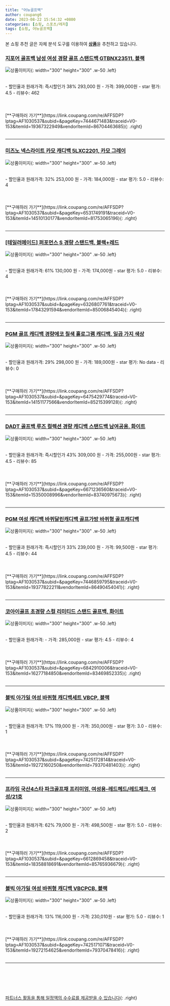 ```yaml
---
title: "어뉴골프백"
author: coupang6
date: 2023-08-22 15:54:32 +0800
categories: [쇼핑, 스포츠/레저]
tags: [쇼핑, 어뉴골프백]
---
```


본 쇼핑 추천 글은 자체 분석 도구를 이용하여 [**상품**](https://link.coupang.com/a/bao1ui)을 추천하고 있습니다.

### [지포어 골프백 남성 여성 경량 골프 스탠드백 GTBNX23511, 블랙](https://link.coupang.com/re/AFFSDP?lptag=AF1030537&subid=&pageKey=7444671483&traceid=V0-153&itemId=19367322949&vendorItemId=86704463685)

![상품이미지](https://thumbnail7.coupangcdn.com/thumbnails/remote/230x230ex/image/vendor_inventory/f1fb/a3958fe7d26091ce916180122d8984a07519c401e4b84ddc0c4990e37d3a.jpg){: width="300" height="300" .w-50 .left}


<br>
- 할인율과 원래가격: 즉시할인가 38%  293,000   원
- 가격: 399,000원
- star 평가: 4.5
- 리뷰수: 462
<br>
<br>
<br>
<br>
[**구매하러 가기**](https://link.coupang.com/re/AFFSDP?lptag=AF1030537&subid=&pageKey=7444671483&traceid=V0-153&itemId=19367322949&vendorItemId=86704463685){: .right}
<br>
<br>

---

### [미즈노 넥스라이트 카모 캐디백 5LXC2201, 카모 그레이](https://link.coupang.com/re/AFFSDP?lptag=AF1030537&subid=&pageKey=6531749191&traceid=V0-153&itemId=14510130177&vendorItemId=81753065196)

![상품이미지](https://thumbnail7.coupangcdn.com/thumbnails/remote/230x230ex/image/retail/images/1153121316717973-bf52565f-6cde-43ff-835b-18e1ba22e2c9.jpg){: width="300" height="300" .w-50 .left}


<br>
- 할인율과 원래가격: 32%  253,000   원
- 가격: 184,000원
- star 평가: 5.0
- 리뷰수: 4
<br>
<br>
<br>
<br>
[**구매하러 가기**](https://link.coupang.com/re/AFFSDP?lptag=AF1030537&subid=&pageKey=6531749191&traceid=V0-153&itemId=14510130177&vendorItemId=81753065196){: .right}
<br>
<br>

---

### [[테일러메이드] 퍼포먼스 S 경량 스탠드백, 블랙+레드](https://link.coupang.com/re/AFFSDP?lptag=AF1030537&subid=&pageKey=6326807761&traceid=V0-153&itemId=17843291594&vendorItemId=85006845404)

![상품이미지](https://thumbnail6.coupangcdn.com/thumbnails/remote/230x230ex/image/vendor_inventory/188d/e9713dc45ffa803b5233dc9bbe99b75e5a5d93d3dca03e8b4e254a61b19e.jpg){: width="300" height="300" .w-50 .left}


<br>
- 할인율과 원래가격: 61%  130,000   원
- 가격: 174,000원
- star 평가: 5.0
- 리뷰수: 4
<br>
<br>
<br>
<br>
[**구매하러 가기**](https://link.coupang.com/re/AFFSDP?lptag=AF1030537&subid=&pageKey=6326807761&traceid=V0-153&itemId=17843291594&vendorItemId=85006845404){: .right}
<br>
<br>

---

### [PGM 골프 캐디백 경량에코 칠색 홀로그램 캐디백, 일곱 가지 색상](https://link.coupang.com/re/AFFSDP?lptag=AF1030537&subid=&pageKey=6475429774&traceid=V0-153&itemId=14151177566&vendorItemId=85215399128)

![상품이미지](https://thumbnail8.coupangcdn.com/thumbnails/remote/230x230ex/image/vendor_inventory/89b4/7c6d721b58e7e6685caa1b28be7eee511028c416131f30ef76185a1ea80b.jpg){: width="300" height="300" .w-50 .left}


<br>
- 할인율과 원래가격: 29%  298,000   원
- 가격: 189,000원
- star 평가: No data
- 리뷰수: 0
<br>
<br>
<br>
<br>
[**구매하러 가기**](https://link.coupang.com/re/AFFSDP?lptag=AF1030537&subid=&pageKey=6475429774&traceid=V0-153&itemId=14151177566&vendorItemId=85215399128){: .right}
<br>
<br>

---

### [DADT 골프백 루즈 컬렉션 경량 캐디백 스탠드백 남여공용, 화이트](https://link.coupang.com/re/AFFSDP?lptag=AF1030537&subid=&pageKey=6671236560&traceid=V0-153&itemId=15350008996&vendorItemId=83740975673)

![상품이미지](https://thumbnail8.coupangcdn.com/thumbnails/remote/230x230ex/image/vendor_inventory/971c/ee1dda93ec6cb857807f2de2d6fe3e6255f58047181c89bb05ee7f476beb.jpg){: width="300" height="300" .w-50 .left}


<br>
- 할인율과 원래가격: 즉시할인가 43%  309,000   원
- 가격: 255,000원
- star 평가: 4.5
- 리뷰수: 85
<br>
<br>
<br>
<br>
[**구매하러 가기**](https://link.coupang.com/re/AFFSDP?lptag=AF1030537&subid=&pageKey=6671236560&traceid=V0-153&itemId=15350008996&vendorItemId=83740975673){: .right}
<br>
<br>

---

### [PGM 여성 캐디백 바퀴달린캐디백 골프가방 바퀴형 골프캐디백](https://link.coupang.com/re/AFFSDP?lptag=AF1030537&subid=&pageKey=7446859795&traceid=V0-153&itemId=19377822211&vendorItemId=86490454041)

![상품이미지](https://thumbnail8.coupangcdn.com/thumbnails/remote/230x230ex/image/vendor_inventory/9603/ae3a768fc136ffc66b7ec5558e3b7764edd9fce4ee8ef78a53178e7d294c.jpg){: width="300" height="300" .w-50 .left}


<br>
- 할인율과 원래가격: 즉시할인가 33%  239,000   원
- 가격: 99,500원
- star 평가: 4.5
- 리뷰수: 44
<br>
<br>
<br>
<br>
[**구매하러 가기**](https://link.coupang.com/re/AFFSDP?lptag=AF1030537&subid=&pageKey=7446859795&traceid=V0-153&itemId=19377822211&vendorItemId=86490454041){: .right}
<br>
<br>

---

### [코아이골프 초경량 스컬 리미티드 스탠드 골프백, 화이트](https://link.coupang.com/re/AFFSDP?lptag=AF1030537&subid=&pageKey=6842910006&traceid=V0-153&itemId=16277184850&vendorItemId=83469852335)

![상품이미지](https://thumbnail10.coupangcdn.com/thumbnails/remote/230x230ex/image/vendor_inventory/dfc8/d5711fa330239f31d493cc3f595dee4ed2b5ab8a87f8a805775aa288d8be.jpg){: width="300" height="300" .w-50 .left}


<br>
- 할인율과 원래가격: 
- 가격: 285,000원
- star 평가: 4.5
- 리뷰수: 4
<br>
<br>
<br>
<br>
[**구매하러 가기**](https://link.coupang.com/re/AFFSDP?lptag=AF1030537&subid=&pageKey=6842910006&traceid=V0-153&itemId=16277184850&vendorItemId=83469852335){: .right}
<br>
<br>

---

### [볼빅 아가일 여성 바퀴형 캐디백세트 VBCP, 블랙](https://link.coupang.com/re/AFFSDP?lptag=AF1030537&subid=&pageKey=7425172814&traceid=V0-153&itemId=19272160250&vendorItemId=79370481403)

![상품이미지](https://thumbnail8.coupangcdn.com/thumbnails/remote/230x230ex/image/vendor_inventory/3bbb/24ccf19ffc8799389a07f26c7f98a0dcfd3cf1eff5a72cdd59ee9f172b35.jpg){: width="300" height="300" .w-50 .left}


<br>
- 할인율과 원래가격: 17%  119,000   원
- 가격: 350,000원
- star 평가: 3.0
- 리뷰수: 1
<br>
<br>
<br>
<br>
[**구매하러 가기**](https://link.coupang.com/re/AFFSDP?lptag=AF1030537&subid=&pageKey=7425172814&traceid=V0-153&itemId=19272160250&vendorItemId=79370481403){: .right}
<br>
<br>

---

### [프라임 국산4스타 파크골프채 프리미엄, 여성용-레드헤드/레드체크, 여성/21호](https://link.coupang.com/re/AFFSDP?lptag=AF1030537&subid=&pageKey=6612869458&traceid=V0-153&itemId=18358818691&vendorItemId=85765936679)

![상품이미지](https://thumbnail9.coupangcdn.com/thumbnails/remote/230x230ex/image/vendor_inventory/70a0/ed75ecb5d67ec1fb115a93fd101b19b9f158aaf84ef893eb7595537854c6.jpg){: width="300" height="300" .w-50 .left}


<br>
- 할인율과 원래가격: 62%  79,000   원
- 가격: 498,500원
- star 평가: 5.0
- 리뷰수: 2
<br>
<br>
<br>
<br>
[**구매하러 가기**](https://link.coupang.com/re/AFFSDP?lptag=AF1030537&subid=&pageKey=6612869458&traceid=V0-153&itemId=18358818691&vendorItemId=85765936679){: .right}
<br>
<br>

---

### [볼빅 아가일 여성 바퀴형 캐디백 VBCPCB, 블랙](https://link.coupang.com/re/AFFSDP?lptag=AF1030537&subid=&pageKey=7425171071&traceid=V0-153&itemId=19272154625&vendorItemId=79370478416)

![상품이미지](https://thumbnail10.coupangcdn.com/thumbnails/remote/230x230ex/image/vendor_inventory/2bb2/849727a1fd8a10678be6e8f16e43b81bdb437867f9644591439388d1afe6.jpg){: width="300" height="300" .w-50 .left}


<br>
- 할인율과 원래가격: 13%  116,000   원
- 가격: 230,010원
- star 평가: 5.0
- 리뷰수: 1
<br>
<br>
<br>
<br>
[**구매하러 가기**](https://link.coupang.com/re/AFFSDP?lptag=AF1030537&subid=&pageKey=7425171071&traceid=V0-153&itemId=19272154625&vendorItemId=79370478416){: .right}
<br>
<br>

---
<br><br><br><br><br> [파트너스 활동을 통해 일정액의 수수료를 제공받을 수 있습니다](https://link.coupang.com/a/bao1ui){: .right}